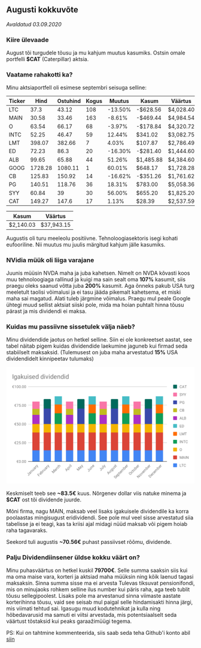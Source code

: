 ## Augusti kokkuvõte
_Avaldatud 03.09.2020_

### Kiire ülevaade

August tõi turgudele tõusu ja mu kahjum muutus kasumiks. Ostsin omale portfelli **$CAT** (Caterpillar) aktsia.

### Vaatame rahakotti ka?
Minu aktsiaportfell oli esimese septembri seisuga selline:

| Ticker | Hind | Ostuhind        | Kogus    | Muutus         | Kasum       | Väärtus    |
|------|---------|----------------|----------|----------------|-------------|------------|
| LTC  | 37.3    | 43.12          | 108      | -13.50%        | -$628.56    | $4,028.40  |
| MAIN | 30.58   | 33.46          | 163      | -8.61%         | -$469.44    | $4,984.54  |
| O    | 63.54   | 66.17          | 68       | -3.97%         | -$178.84    | $4,320.72  |
| INTC | 52.25   | 46.47          | 59       | 12.44%         | $341.02     | $3,082.75  |
| LMT  | 398.07  | 382.66         | 7        | 4.03%          | $107.87     | $2,786.49  |
| ED   | 72.23   | 86.3           | 20       | -16.30%        | -$281.40    | $1,444.60  |
| ALB  | 99.65   | 65.88          | 44       | 51.26%         | $1,485.88   | $4,384.60  |
| GOOG | 1728.28 | 1080.11        | 1        | 60.01%         | $648.17     | $1,728.28  |
| CB   | 125.83  | 150.92         | 14       | -16.62%        | -$351.26    | $1,761.62  |
| PG   | 140.51  | 118.76         | 36       | 18.31%         | $783.00     | $5,058.36  |
| SYY  | 60.84   | 39             | 30       | 56.00%         | $655.20     | $1,825.20  |
| CAT  | 149.27  | 147.6          | 17       | 1.13%          | $28.39      | $2,537.59  |

| Kasum | Väärtus |
| ----- | ------- |
| $2,140.03 | $37,943.15 |

Augustis oli turu meeleolu positiivne. Tehnoloogiasektoris isegi kohati eufooriline. Nii muutus mu juulis märgitud
kahjum jälle kasumiks. 

### NVidia müük oli liiga varajane

Juunis müüsin NVDA maha ja juba kahetsen. Nimelt on NVDA kõvasti koos muu tehnoloogiaga rallinud ja kuigi ma sain
sealt oma **107%** kasumit, siis praegu oleks saanud võtta juba **200%** kasumit. Aga õnneks pakub USA turg meeletult taolisi
võimalusi ja ei tasu jääda pikemalt kahetsema, et miski maha sai magatud. Alati tuleb järgmine võimalus. Praegu mul 
peale Google ühtegi muud sellist aktsiat siiski pole, mida ma hoian puhtalt hinna tõusu pärast ja mis dividendi ei maksa.    

### Kuidas mu passiivne sissetulek välja näeb?

Minu dividendide jaotus on hetkel selline. Siin ei ole konkreetset aastat, see tabel näitab pigem kuidas dividendide 
laekumine jaguneb kui firmad seda stabiilselt maksaksid. (Tulemusest on juba maha arvestatud **15%** USA dividendidelt kinnipeetav tulumaks)

![Laekuvad dividendid kuus](./dividendid.svg?sanitize=true)

Keskmiselt teeb see **~83.5€** kuus. Nõrgenev dollar viis natuke minema ja **$CAT** ost tõi dividende juurde.
 
Mõni firma, nagu MAIN, maksab veel lisaks igakuisele dividendile ka korra poolaastas mingisugust eridividendi. 
See pole mul veel sisse arvestatud siia tabelisse ja ei teagi, kas ta kriisi ajal midagi nüüd maksab või pigem hoiab 
raha tagavaraks.

Seekord tuli augustis **~70.56€** puhast passiivset rõõmu, dividende.

### Palju Dividendiinsener üldse kokku väärt on?

Minu puhasväärtus on hetkel kuskil **79700€**. Selle summa saaksin siis kui ma oma maise vara, korteri ja aktsiad maha 
müüksin ning kõik laenud tagasi maksaksin. Sinna summa sisse ma ei arvesta Tulevas tiksuvat pensionifondi,
mis on minujaoks rohkem selline ilus number kui päris raha, aga teeb tublit tõusu sellegipoolest. Lisaks pole ma 
arvestanud sinna viimaste aastate korterihinna tõusu, vaid see seisab mul paigal selle hindamisakti hinna järgi, 
mis viimati tehtud sai. Igasugu muud kodutehnikat ja kulla ning hõbedavarusid ma samuti ei viitsi arvestada, 
mis potentsiaalselt seda väärtust tõstaksid kui peaks garaažimüügi tegema. 

PS: Kui on tahtmine kommenteerida, siis saab seda teha Github'i konto abil [siin](https://github.com/dividendiinsener/blog/issues/11)
